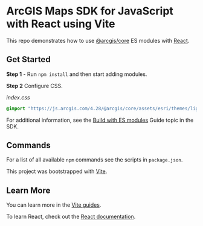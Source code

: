 # ArcGIS Maps SDK for JavaScript with React using Vite

This repo demonstrates how to use [@arcgis/core](https://www.npmjs.com/package/@arcgis/core) ES modules with [React](https://reactjs.org/).

## Get Started

**Step 1** - Run `npm install` and then start adding modules.

**Step 2** Configure CSS.

_index.css_

```css
@import "https://js.arcgis.com/4.28/@arcgis/core/assets/esri/themes/light/main.css";
```

For additional information, see the [Build with ES modules](https://developers.arcgis.com/javascript/latest/es-modules/) Guide topic in the SDK.

## Commands

For a list of all available `npm` commands see the scripts in `package.json`.

This project was bootstrapped with [Vite](https://vitejs.dev/).

## Learn More

You can learn more in the [Vite guides](https://vitejs.dev/guide/).

To learn React, check out the [React documentation](https://reactjs.org/).
